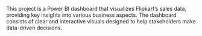 This project is a Power BI dashboard that visualizes Flipkart’s sales data, providing key insights into various business aspects. The dashboard consists of clear and interactive visuals designed to help stakeholders make data-driven decisions.
